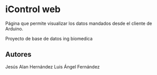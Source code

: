 # iControl web

Página que permite visualizar los datos mandados desde el cliente de Arduino.

Proyecto de base de datos ing biomedica

## Autores
Jesús Alan Hernández
Luis Ángel Fernández